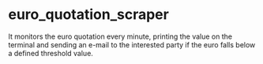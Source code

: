 # euro_quotation_scraper
It monitors the euro quotation every minute, printing the value on the terminal and sending an e-mail to the interested party if the euro falls below a defined threshold value.
